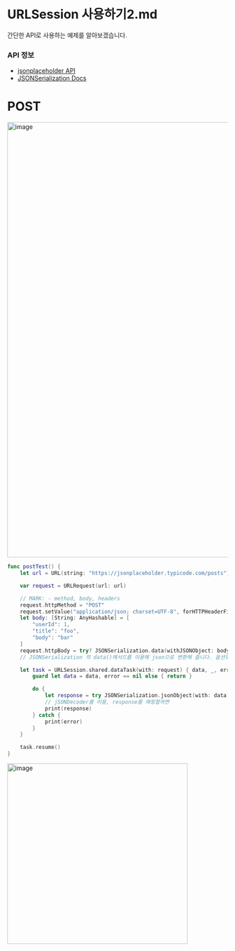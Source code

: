# URLSession 사용하기2.md

간단한 API로 사용하는 예제를 알아보겠습니다. 

### API 정보
* [jsonplaceholder API](https://jsonplaceholder.typicode.com/)
* [JSONSerialization Docs](https://developer.apple.com/documentation/foundation/jsonserialization)


# POST
<img width="993" alt="image" src="https://github.com/jaehoon9186/study/assets/83233720/27e040cc-8a4f-4cca-90f0-a2dc4307d5b5">

```swift
func postTest() {
    let url = URL(string: "https://jsonplaceholder.typicode.com/posts")!

    var request = URLRequest(url: url)

    // MARK: - method, body, headers
    request.httpMethod = "POST"
    request.setValue("application/json; charset=UTF-8", forHTTPHeaderField: "Content-type")
    let body: [String: AnyHashable] = [
        "userId": 1,
        "title": "foo",
        "body": "bar"
    ]
    request.httpBody = try? JSONSerialization.data(withJSONObject: body)
    // JSONSerialization 의 data()메서드를 이용해 json으로 변환해 줍니다. 옵션도 알아볼 것. 

    let task = URLSession.shared.dataTask(with: request) { data, _, error in
        guard let data = data, error == nil else { return }

        do {
            let response = try JSONSerialization.jsonObject(with: data)
            // jSONDecoder를 이용, response를 매핑할꺼면
            print(response)
        } catch {
            print(error)
        }
    }

    task.resume()
}
```

<img width="412" alt="image" src="https://github.com/jaehoon9186/study/assets/83233720/152b8d1a-11e0-48c6-87f8-5cfb795f5ac4">
